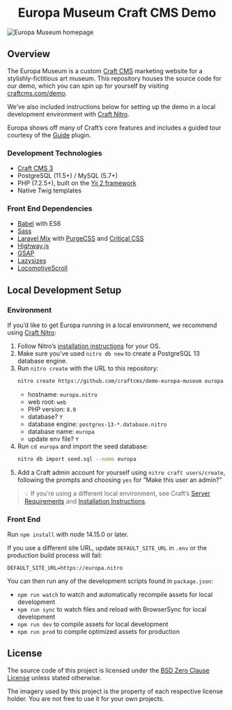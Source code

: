 <h1 align="center">Europa Museum Craft CMS Demo</h1>

![Europa Museum homepage](https://raw.githubusercontent.com/craftcms/demo-europa-museum/main/web/guide/homepage.png?token=AAS7TRYXIII4MECM2DBULDDA7CR2Y)

## Overview

The Europa Museum is a custom [Craft CMS](https://craftcms.com) marketing website for a stylishly-fictitious art museum. This repository houses the source code for our demo, which you can spin up for yourself by visiting [craftcms.com/demo](https://craftcms.com/demo).

We’ve also included instructions below for setting up the demo in a local development environment with [Craft Nitro](https://getnitro.sh).

Europa shows off many of Craft’s core features and includes a guided tour courtesy of the [Guide](https://plugins.craftcms.com/guide) plugin.

### Development Technologies

- [Craft CMS 3](https://craftcms.com/docs/3.x/)
- PostgreSQL (11.5+) / MySQL (5.7+)
- PHP (7.2.5+), built on the [Yii 2 framework](https://www.yiiframework.com/)
- Native Twig templates

### Front End Dependencies

- [Babel](https://babeljs.io/) with ES6
- [Sass](https://sass-lang.com/)
- [Laravel Mix](https://github.com/JeffreyWay/laravel-mix#readme) with [PurgeCSS](https://github.com/spatie/laravel-mix-purgecss#readme) and [Critical CSS](https://github.com/riasvdv/laravel-mix-critical#readme)
- [Highway.js](https://highway.js.org/)
- [GSAP](https://greensock.com/gsap)
- [Lazysizes](https://github.com/aFarkas/lazysizes#readme)
- [LocomotiveScroll](https://github.com/locomotivemtl/locomotive-scroll)

## Local Development Setup

### Environment

If you’d like to get Europa running in a local environment, we recommend using [Craft Nitro](https://getnitro.sh):

1. Follow Nitro’s [installation instructions](https://craftcms.com/docs/nitro/2.x/installation.html) for your OS.
2. Make sure you’ve used `nitro db new` to create a PostgreSQL 13 database engine.
3. Run `nitro create` with the URL to this repository:
    ```zsh
    nitro create https://github.com/craftcms/demo-europa-museum europa
    ```
    - hostname: `europa.nitro`
    - web root: `web`
    - PHP version: `8.0`
    - database? `Y`
    - database engine: `postgres-13-*.database.nitro`
    - database name: `europa`
    - update env file? `Y`
4. Run `cd europa` and import the seed database:
    ```zsh
    nitro db import seed.sql --name europa
    ```
5. Add a Craft admin account for yourself using `nitro craft users/create`, following the prompts and choosing `yes` for “Make this user an admin?”

> 💡 If you’re using a different local environment, see Craft’s [Server Requirements](https://craftcms.com/docs/3.x/requirements.html) and [Installation Instructions](https://craftcms.com/docs/3.x/installation.html).

### Front End

Run `npm install` with node 14.15.0 or later.

If you use a different site URL, update `DEFAULT_SITE_URL` in `.env` or the production build process will fail:

```
DEFAULT_SITE_URL=https://europa.nitro
```

You can then run any of the development scripts found in `package.json`:

- `npm run watch` to watch and automatically recompile assets for local development
- `npm run sync` to watch files and reload with BrowserSync for local development
- `npm run dev` to compile assets for local development
- `npm run prod` to compile optimized assets for production

## License

The source code of this project is licensed under the [BSD Zero Clause License](LICENSE.MD) unless stated otherwise.

The imagery used by this project is the property of each respective license holder. You are not free to use it for your own projects.
